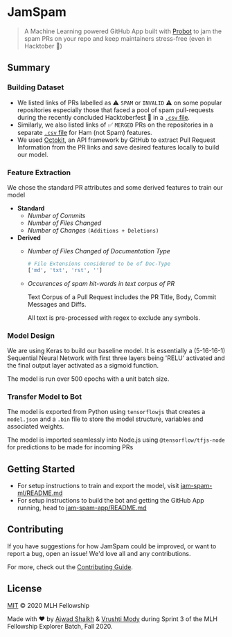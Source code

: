 # JamSpam

> A Machine Learning powered GitHub App built with [Probot](https://github.com/probot/probot) to jam the spam PRs on your repo and keep maintainers stress-free (even in Hacktober 🎃)

## Summary

### Building Dataset

- We listed links of PRs labelled as ⚠ `SPAM` or `INVALID` ⚠ on some popular repositories especially those that faced a pool of spam pull-requests during the recently concluded Hacktoberfest 🎃 in a [`.csv` file](jam-spam-ml/data/spam.csv).
- Similarly, we also listed links of ✅ `MERGED` PRs on the repositories in a separate [`.csv` file](jam-spam-ml/data/ham.csv) for Ham (not Spam) features.
- We used [Octokit](https://octokit.github.io/), an API framework by GitHub to extract Pull Request Information from the PR links and save desired features locally to build our model.

### Feature Extraction

We chose the standard PR attributes and some derived features to train our model

- **Standard**
    - *Number of Commits*
    - *Number of Files Changed*
    - *Number of Changes* `(Additions + Deletions)`
- **Derived**
    - *Number of Files Changed of Documentation Type*
        ```py
        # File Extensions considered to be of Doc-Type 
        ['md', 'txt', 'rst', '']
        ```
    - *Occurences of spam hit-words in text corpus of PR*
        
        Text Corpus of a Pull Request includes the PR Title, Body, Commit Messages and Diffs.

        All text is pre-processed with regex to exclude any symbols.

### Model Design 

We are using Keras to build our baseline model. It is essentially a (5-16-16-1) Sequential Neural Network with first three layers being 'RELU' activated and the final output layer activated as a sigmoid function.

The model is run over 500 epochs with a unit batch size.

### Transfer Model to Bot

The model is exported from Python using `tensorflowjs` that creates a `model.json` and a `.bin` file to store the model structure, variables and associated weights.

The model is imported seamlessly into Node.js using `@tensorflow/tfjs-node` for predictions to be made for incoming PRs

## Getting Started

- For setup instructions to train and export the model, visit [jam-spam-ml/README.md](jam-spam-ml/README.md)
- For setup instructions to build the bot and getting the GitHub App running, head to [jam-spam-app/README.md]([jam-spam-app/README.md])

## Contributing

If you have suggestions for how JamSpam could be improved, or want to report a bug, open an issue! We'd love all and any contributions.

For more, check out the [Contributing Guide](CONTRIBUTING.md).

## License

[MIT](LICENSE) © 2020 MLH Fellowship

Made with :heart: by [Ajwad Shaikh](https://github.com/ajwad-shaikh) & [Vrushti Mody](https://github.com/vrushti-mody) during Sprint 3 of the MLH Fellowship Explorer Batch, Fall 2020.
